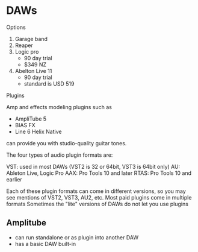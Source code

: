 # DAWs

Options

1. Garage band
2. Reaper
3. Logic pro
	* 90 day trial
	* $349 NZ
4. Abelton Live 11
	* 90 day trial
	* standard is USD 519



Plugins

Amp and effects modeling plugins such as

* AmpliTube 5
* BIAS FX
* Line 6 Helix Native

can provide you with studio-quality guitar tones.


The four types of audio plugin formats are:

VST: used in most DAWs (VST2 is 32 or 64bit, VST3 is 64bit only)
AU: Ableton Live, Logic Pro
AAX: Pro Tools 10 and later
RTAS: Pro Tools 10 and earlier

Each of these plugin formats can come in different versions, so you may see mentions of VST2, VST3, AU2, etc.
Most paid plugins come in multiple formats
Sometimes the "lite" versions of DAWs do not let you use plugins


## Amplitube

* can run standalone or as plugin into another DAW
* has a basic DAW built-in
